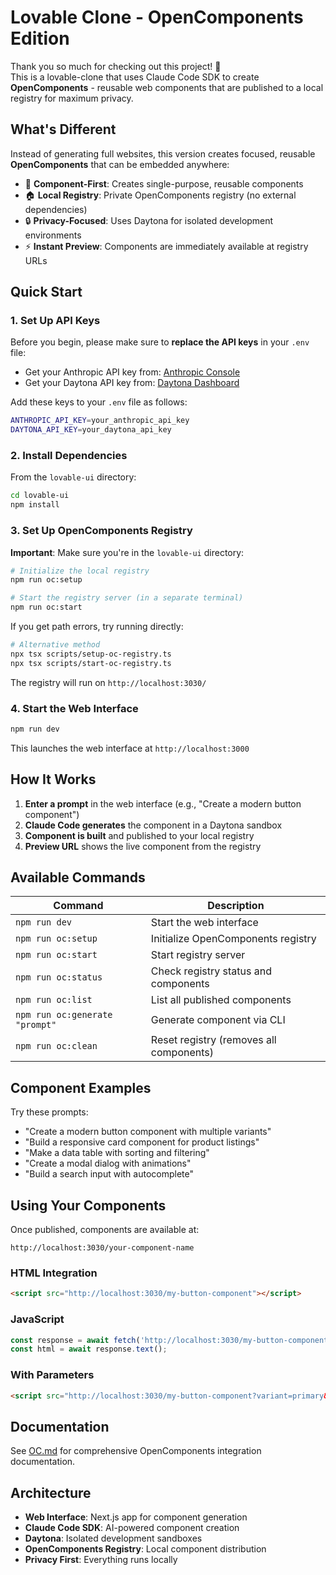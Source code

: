# Lovable Clone - OpenComponents Edition

Thank you so much for checking out this project! 🙏  
This is a lovable-clone that uses Claude Code SDK to create **OpenComponents** - reusable web components that are published to a local registry for maximum privacy.

## What's Different

Instead of generating full websites, this version creates focused, reusable **OpenComponents** that can be embedded anywhere:

- 🧩 **Component-First**: Creates single-purpose, reusable components
- 🏠 **Local Registry**: Private OpenComponents registry (no external dependencies)
- 🔒 **Privacy-Focused**: Uses Daytona for isolated development environments
- ⚡ **Instant Preview**: Components are immediately available at registry URLs

## Quick Start

### 1. Set Up API Keys

Before you begin, please make sure to **replace the API keys** in your `.env` file:

- Get your Anthropic API key from: [Anthropic Console](https://console.anthropic.com/dashboard)
- Get your Daytona API key from: [Daytona Dashboard](https://www.daytona.io/)

Add these keys to your `.env` file as follows:

```bash
ANTHROPIC_API_KEY=your_anthropic_api_key
DAYTONA_API_KEY=your_daytona_api_key
```

### 2. Install Dependencies

From the `lovable-ui` directory:

```bash
cd lovable-ui
npm install
```

### 3. Set Up OpenComponents Registry

**Important**: Make sure you're in the `lovable-ui` directory:

```bash
# Initialize the local registry
npm run oc:setup

# Start the registry server (in a separate terminal)
npm run oc:start
```

If you get path errors, try running directly:
```bash
# Alternative method
npx tsx scripts/setup-oc-registry.ts
npx tsx scripts/start-oc-registry.ts
```

The registry will run on `http://localhost:3030/`

### 4. Start the Web Interface

```bash
npm run dev
```

This launches the web interface at `http://localhost:3000`

## How It Works

1. **Enter a prompt** in the web interface (e.g., "Create a modern button component")
2. **Claude Code generates** the component in a Daytona sandbox
3. **Component is built** and published to your local registry
4. **Preview URL** shows the live component from the registry

## Available Commands

| Command | Description |
|---------|-------------|
| `npm run dev` | Start the web interface |
| `npm run oc:setup` | Initialize OpenComponents registry |
| `npm run oc:start` | Start registry server |
| `npm run oc:status` | Check registry status and components |
| `npm run oc:list` | List all published components |
| `npm run oc:generate "prompt"` | Generate component via CLI |
| `npm run oc:clean` | Reset registry (removes all components) |

## Component Examples

Try these prompts:

- "Create a modern button component with multiple variants"
- "Build a responsive card component for product listings" 
- "Make a data table with sorting and filtering"
- "Create a modal dialog with animations"
- "Build a search input with autocomplete"

## Using Your Components

Once published, components are available at:
```
http://localhost:3030/your-component-name
```

### HTML Integration
```html
<script src="http://localhost:3030/my-button-component"></script>
```

### JavaScript
```javascript
const response = await fetch('http://localhost:3030/my-button-component');
const html = await response.text();
```

### With Parameters
```html
<script src="http://localhost:3030/my-button-component?variant=primary&size=large"></script>
```

## Documentation

See [OC.md](./OC.md) for comprehensive OpenComponents integration documentation.

## Architecture

- **Web Interface**: Next.js app for component generation
- **Claude Code SDK**: AI-powered component creation
- **Daytona**: Isolated development sandboxes
- **OpenComponents Registry**: Local component distribution
- **Privacy First**: Everything runs locally

